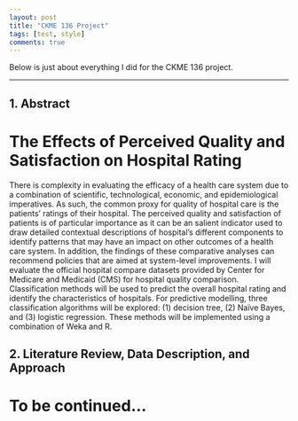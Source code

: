 ```yaml
---
layout: post
title: "CKME 136 Project"
tags: [test, style]
comments: true
---
```


Below is just about everything I did for the CKME 136 project.

---

## 1. Abstract

# The Effects of Perceived Quality and Satisfaction on Hospital Rating

There is complexity in evaluating the efficacy of a health care system due to a combination of scientific, technological, economic, and epidemiological imperatives.  As such, the common proxy for quality of hospital care is the patients’ ratings of their hospital.  The perceived quality and satisfaction of patients is of particular importance as it can be an salient indicator used to draw detailed contextual descriptions of hospital’s different components to identify patterns that may have an impact on other outcomes of a health care system. In addition, the findings of these comparative analyses can recommend policies that are aimed at system-level improvements. I will evaluate the official hospital compare datasets  provided by Center for Medicare and Medicaid (CMS) for hospital quality comparison. Classification methods will be used to predict the overall hospital rating and identify the characteristics of hospitals. For predictive modelling, three classification algorithms will be explored: (1) decision tree, (2) Naïve Bayes, and (3) logistic regression. These methods will be implemented using a combination of Weka and R.

## 2. Literature Review, Data Description, and Approach

# To be continued...